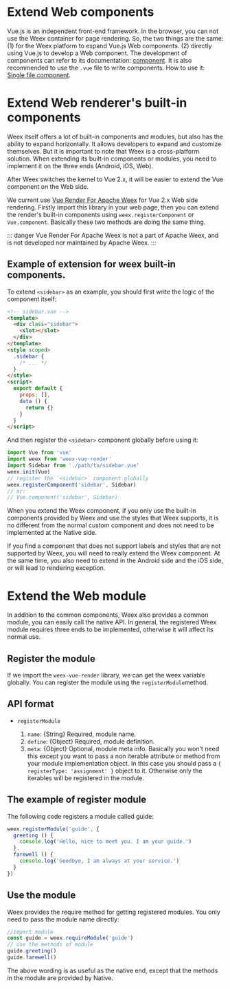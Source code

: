 # Extend Web components

Vue.js is an independent front-end framework. In the browser, you can not use the Weex container for page rendering. So, the two things are the same: (1) for the Weex platform to expand Vue.js Web components. (2) directly using Vue.js to develop a Web component. The development of components can refer to its documentation: [component](https://vuejs.org/v2/guide/components.html). It is also recommended to use the `.vue` file to write components. How to use it: [Single file component](https://vuejs.org/v2/guide/single-file-components.html).

# Extend Web renderer's built-in components

Weex itself offers a lot of built-in components and modules, but also has the ability to expand horizontally. It allows developers to expand and customize themselves. But it is important to note that Weex is a cross-platform solution. When extending its built-in components or modules, you need to implement it on the three ends (Android, iOS, Web).

After Weex switches the kernel to Vue 2.x, it will be easier to extend the Vue component on the Web side.

We current use [Vue Render For Apache Weex](https://github.com/weexteam/vue-render-for-apache-weex) for Vue 2.x Web side rendering. Firstly import this library in your web page, then you can extend the render's built-in components using `weex.registerComponent` or `Vue.component`. Basically these two methods are doing the same thing.

::: danger
Vue Render For Apache Weex is not a part of Apache Weex, and is not developed nor maintained by Apache Weex.
:::

## Example of extension for weex built-in components.

To extend `<sidebar>` as an example, you should first write the logic of the component itself:

```html
<!-- sidebar.vue -->
<template>
  <div class="sidebar">
    <slot></slot>
  </div>
</template>
<style scoped>
  .sidebar {
    /* ... */
  }
</style>
<script>
  export default {
    props: [],
    data () {
      return {}
    }
  }
</script>
```

And then register the `<sidebar>` component globally before using it:

```javascript
import Vue from 'vue'
import weex from 'weex-vue-render'
import Sidebar from './path/to/sidebar.vue'
weex.init(Vue)
// register the `<sidebar>` component globally
weex.registerComponent('sidebar', Sidebar)
// or:
// Vue.component('sidebar', Sidebar)
```

When you extend the Weex component, if you only use the built-in components provided by Weex and use the styles that Weex supports, it is no different from the normal custom component and does not need to be implemented at the Native side.

If you find a component that does not support labels and styles that are not supported by Weex, you will need to really extend the Weex component. At the same time, you also need to extend in the Android side and the iOS side, or will lead to rendering exception.

# Extend the Web module

In addition to the common components, Weex also provides a common module, you can easily call the native API. In general, the registered Weex module requires three ends to be implemented, otherwise it will affect its normal use.

## Register the module

If we import the `weex-vue-render` library, we can get the weex variable globally. You can register the module using the `registerModule`method.

## API format

+ `registerModule`

	1. `name`: {String} Required, module name.
	2. `define`: {Object} Required, module definition.
  3. `meta`: {Object} Optional, module meta info. Basically you won't need this except you want to pass a non iterable attribute or method from your module implementation object. In this case you should pass a `{ registerType: 'assignment' }` object to it. Otherwise only the iterables will be registered in the module.

## The example of register module

The following code registers a module called guide:

```javascript
weex.registerModule('guide', {
  greeting () {
    console.log('Hello, nice to meet you. I am your guide.')
  },
  farewell () {
    console.log('Goodbye, I am always at your service.')
  }
})
```

## Use the module

Weex provides the require method for getting registered modules. You only need to pass the module name directly:

```javascript
//import module
const guide = weex.requireModule('guide')
// use the methods of module
guide.greeting()
guide.farewell()
```

The above wording is as useful as the native end, except that the methods in the module are provided by Native.
